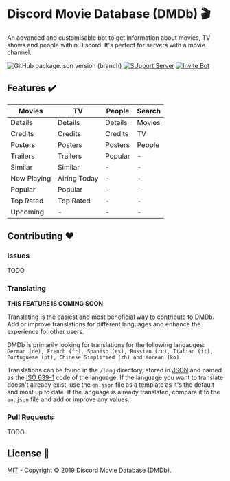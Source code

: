 # Discord Movie Database (DMDb) 🎬
An advanced and customisable bot to get information about movies, TV shows and people within
Discord. It's perfect for servers with a movie channel.

![GitHub package.json version (branch)](https://img.shields.io/github/package-json/v/discord-movie-database/DMDb/v2?label=Version&style=flat-square)
[![SUpport Server](https://img.shields.io/discord/394643227770093568?label=Support%20Server&style=flat-square)](https://bit.ly/2kYFRPh)
[![Invite Bot](https://img.shields.io/badge/Invite%20Bot-DMDb-blue?style=flat-square)](https://bit.ly/2PXWYLR)

## Features ✔️

| Movies         | TV             | People         | Search         |
| -------------- | -------------- | -------------- | -------------- |
| Details        | Details        | Details        | Movies         |
| Credits        | Credits        | Credits        | TV             |
| Posters        | Posters        | Posters        | People         |
| Trailers       | Trailers       | Popular        | -              |
| Similar        | Similar        | -              | -              |
| Now Playing    | Airing Today   | -              | -              |
| Popular        | Popular        | -              | -              |
| Top Rated      | Top Rated      | -              | -              |
| Upcoming       | -              | -              | -              |

## Contributing ❤️

### Issues

TODO

### Translating

**THIS FEATURE IS COMING SOON**

Translating is the easiest and most beneficial way to contribute to DMDb. Add or improve
translations for different languages and enhance the experience for other users.

DMDb is primarily looking for translations for the following langauges: `German (de), French (fr),
Spanish (es), Russian (ru), Italian (it), Portuguese (pt), Chinese Simplified (zh) and Korean (ko).`

Translations can be found in the `/lang` directory, stored in [JSON](https://www.json.org/) and
named as the [ISO 639-1](https://en.wikipedia.org/wiki/ISO_639-1) code of the language. If the
language you want to translate doesn't already exist, use the `en.json` file as a template as it's
the default and most up to date. If the language is already translated, compare it to the `en.json`
file and add or improve any values.

### Pull Requests

TODO

## License 📄

[MIT](https://github.com/discord-movie-database/DMDb/blob/v2/LICENSE.md) - Copyright © 2019 Discord
Movie Database (DMDb).
